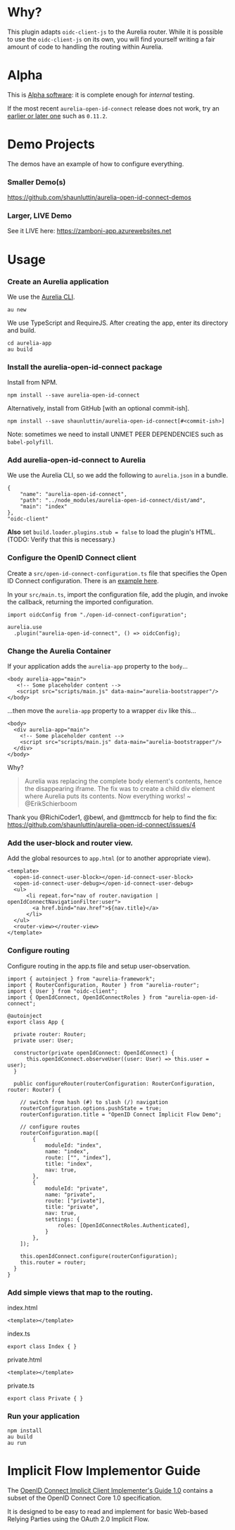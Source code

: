 # Why?

This plugin adapts `oidc-client-js` to the Aurelia router. While it is possible to use the `oidc-client-js` on its own, you will find yourself writing a fair amount of code to handling the routing within Aurelia.

# Alpha

This is [Alpha software][alpha-software]: it is complete enough for *internal* testing.

If the most recent `aurelia-open-id-connect` release does not work, try an [earlier or later one][0] such as `0.11.2`.

# Demo Projects

The demos have an example of how to configure everything. 

### Smaller Demo(s)

https://github.com/shaunluttin/aurelia-open-id-connect-demos

### Larger, LIVE Demo

See it LIVE here: https://zamboni-app.azurewebsites.net

# Usage 

### Create an Aurelia application

We use the [Aurelia CLI][aurelia-cli].

    au new

We use TypeScript and RequireJS. After creating the app, enter its directory and build.

    cd aurelia-app
    au build

### Install the aurelia-open-id-connect package

Install from NPM.

    npm install --save aurelia-open-id-connect

Alternatively, install from GitHub [with an optional commit-ish].

    npm install --save shaunluttin/aurelia-open-id-connect[#<commit-ish>]

Note: sometimes we need to install UNMET PEER DEPENDENCIES such as `babel-polyfill`.

### Add aurelia-open-id-connect to Aurelia

We use the Aurelia CLI, so we add the following to `aurelia.json` in a bundle.

    {
        "name": "aurelia-open-id-connect",
        "path": "../node_modules/aurelia-open-id-connect/dist/amd",
        "main": "index"
    },
    "oidc-client"

**Also** set `build.loader.plugins.stub = false` to load the plugin's HTML. 
(TODO: Verify that this is necessary.)

### Configure the OpenID Connect client

Create a `src/open-id-connect-configuration.ts` file that specifies the Open ID Connect configuration. There is an [example here](/open-id-connect-configuration.ts.example).

In your `src/main.ts`, import the configuration file, add the plugin, and invoke the callback, returning the imported configuration. 

    import oidcConfig from "./open-id-connect-configuration";

    aurelia.use
      .plugin("aurelia-open-id-connect", () => oidcConfig);

### Change the Aurelia Container

If your application adds the `aurelia-app` property to the `body`...

    <body aurelia-app="main">
       <!-- Some placeholder content -->
       <script src="scripts/main.js" data-main="aurelia-bootstrapper"/>
    </body>

...then move the `aurelia-app` property to a wrapper `div` like this...

    <body>
      <div aurelia-app="main">
        <!-- Some placeholder content -->
        <script src="scripts/main.js" data-main="aurelia-bootstrapper"/>
      </div>
    </body>

Why?

> Aurelia was replacing the complete body element's contents, hence the disappearing iframe. The fix was to create a child div element where Aurelia puts its contents. Now everything works! ~ @ErikSchierboom

Thank you @RichiCoder1, @bewl, and @mttmccb for help to find the fix: https://github.com/shaunluttin/aurelia-open-id-connect/issues/4

### Add the user-block and router view.

Add the global resources to `app.html` (or to another appropriate view).

    <template>
      <open-id-connect-user-block></open-id-connect-user-block>
      <open-id-connect-user-debug></open-id-connect-user-debug>
      <ul>
          <li repeat.for="nav of router.navigation | openIdConnectNavigationFilter:user">
            <a href.bind="nav.href">${nav.title}</a>
          </li>
      </ul>
      <router-view></router-view>
    </template>

### Configure routing

Configure routing in the app.ts file and setup user-observation.

    import { autoinject } from "aurelia-framework";
    import { RouterConfiguration, Router } from "aurelia-router";
    import { User } from "oidc-client";
    import { OpenIdConnect, OpenIdConnectRoles } from "aurelia-open-id-connect";

    @autoinject
    export class App {

      private router: Router;
      private user: User;

      constructor(private openIdConnect: OpenIdConnect) {
          this.openIdConnect.observeUser((user: User) => this.user = user);
      }

      public configureRouter(routerConfiguration: RouterConfiguration, router: Router) {

        // switch from hash (#) to slash (/) navigation
        routerConfiguration.options.pushState = true;
        routerConfiguration.title = "OpenID Connect Implicit Flow Demo";

        // configure routes
        routerConfiguration.map([
            {
                moduleId: "index",
                name: "index",
                route: ["", "index"],
                title: "index",
                nav: true,
            },
            {
                moduleId: "private",
                name: "private",
                route: ["private"],
                title: "private",
                nav: true,
                settings: {
                    roles: [OpenIdConnectRoles.Authenticated],
                }
            },
        ]);

        this.openIdConnect.configure(routerConfiguration);
        this.router = router;
      }
    }

### Add simple views that map to the routing.

index.html

    <template></template>

index.ts
 
    export class Index { }

private.html

    <template></template>

private.ts
 
    export class Private { }

### Run your application

    npm install
    au build
    au run

# Implicit Flow Implementor Guide

The [OpenID Connect Implicit Client Implementer's Guide 1.0][1] contains a subset of the OpenID Connect Core 1.0 specification.

It is designed to be easy to read and implement for basic Web-based Relying Parties using the OAuth 2.0 Implicit Flow.

[0]: https://github.com/shaunluttin/aurelia-open-id-connect/releases
[1]: http://openid.net/specs/openid-connect-implicit-1_0.html
[alpha-software]: https://blog.codinghorror.com/alpha-beta-and-sometimes-gamma/
[aurelia-cli]: https://www.npmjs.com/package/aurelia-cli
